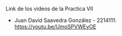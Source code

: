 Link de los videos de la Practica VII

* Juan David Saavedra González - 2214111:
https://youtu.be/UmoSPVWEvOE
